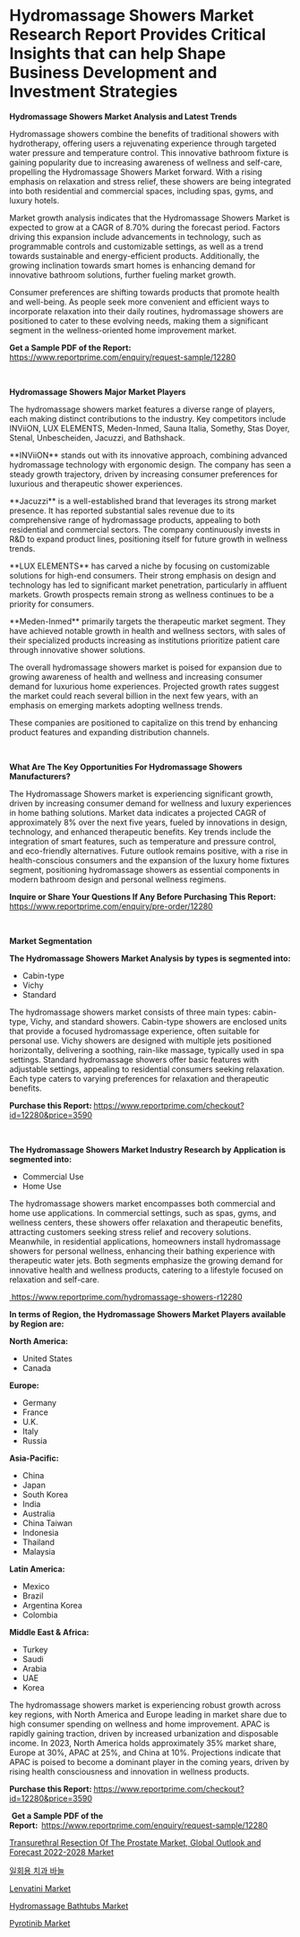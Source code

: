 <p><h1>Hydromassage Showers Market Research Report Provides Critical Insights that can help Shape Business Development and Investment Strategies</h1></p><p><strong>Hydromassage Showers Market Analysis and Latest Trends</strong></p>
<p><p>Hydromassage showers combine the benefits of traditional showers with hydrotherapy, offering users a rejuvenating experience through targeted water pressure and temperature control. This innovative bathroom fixture is gaining popularity due to increasing awareness of wellness and self-care, propelling the Hydromassage Showers Market forward. With a rising emphasis on relaxation and stress relief, these showers are being integrated into both residential and commercial spaces, including spas, gyms, and luxury hotels.</p><p>Market growth analysis indicates that the Hydromassage Showers Market is expected to grow at a CAGR of 8.70% during the forecast period. Factors driving this expansion include advancements in technology, such as programmable controls and customizable settings, as well as a trend towards sustainable and energy-efficient products. Additionally, the growing inclination towards smart homes is enhancing demand for innovative bathroom solutions, further fueling market growth.</p><p>Consumer preferences are shifting towards products that promote health and well-being. As people seek more convenient and efficient ways to incorporate relaxation into their daily routines, hydromassage showers are positioned to cater to these evolving needs, making them a significant segment in the wellness-oriented home improvement market.</p></p>
<p><strong>Get a Sample PDF of the Report:&nbsp;</strong> <a href="https://www.reportprime.com/enquiry/request-sample/12280">https://www.reportprime.com/enquiry/request-sample/12280</a></p>
<p>&nbsp;</p>
<p><strong>Hydromassage Showers Major Market Players</strong></p>
<p><p>The hydromassage showers market features a diverse range of players, each making distinct contributions to the industry. Key competitors include INViiON, LUX ELEMENTS, Meden-Inmed, Sauna Italia, Somethy, Stas Doyer, Stenal, Unbescheiden, Jacuzzi, and Bathshack. </p><p>**INViiON** stands out with its innovative approach, combining advanced hydromassage technology with ergonomic design. The company has seen a steady growth trajectory, driven by increasing consumer preferences for luxurious and therapeutic shower experiences. </p><p>**Jacuzzi** is a well-established brand that leverages its strong market presence. It has reported substantial sales revenue due to its comprehensive range of hydromassage products, appealing to both residential and commercial sectors. The company continuously invests in R&D to expand product lines, positioning itself for future growth in wellness trends.</p><p>**LUX ELEMENTS** has carved a niche by focusing on customizable solutions for high-end consumers. Their strong emphasis on design and technology has led to significant market penetration, particularly in affluent markets. Growth prospects remain strong as wellness continues to be a priority for consumers.</p><p>**Meden-Inmed** primarily targets the therapeutic market segment. They have achieved notable growth in health and wellness sectors, with sales of their specialized products increasing as institutions prioritize patient care through innovative shower solutions.</p><p>The overall hydromassage showers market is poised for expansion due to growing awareness of health and wellness and increasing consumer demand for luxurious home experiences. Projected growth rates suggest the market could reach several billion in the next few years, with an emphasis on emerging markets adopting wellness trends. </p><p>These companies are positioned to capitalize on this trend by enhancing product features and expanding distribution channels.</p></p>
<p>&nbsp;</p>
<p><strong>What Are The Key Opportunities For Hydromassage Showers Manufacturers?</strong></p>
<p><p>The Hydromassage Showers market is experiencing significant growth, driven by increasing consumer demand for wellness and luxury experiences in home bathing solutions. Market data indicates a projected CAGR of approximately 8% over the next five years, fueled by innovations in design, technology, and enhanced therapeutic benefits. Key trends include the integration of smart features, such as temperature and pressure control, and eco-friendly alternatives. Future outlook remains positive, with a rise in health-conscious consumers and the expansion of the luxury home fixtures segment, positioning hydromassage showers as essential components in modern bathroom design and personal wellness regimens.</p></p>
<p><strong>Inquire or Share Your Questions If Any Before Purchasing This Report:</strong> <a href="https://www.reportprime.com/enquiry/pre-order/12280">https://www.reportprime.com/enquiry/pre-order/12280</a></p>
<p>&nbsp;</p>
<p><strong>Market Segmentation</strong></p>
<p><strong>The Hydromassage Showers Market Analysis by types is segmented into:</strong></p>
<p><ul><li>Cabin-type</li><li>Vichy</li><li>Standard</li></ul></p>
<p><p>The hydromassage showers market consists of three main types: cabin-type, Vichy, and standard showers. Cabin-type showers are enclosed units that provide a focused hydromassage experience, often suitable for personal use. Vichy showers are designed with multiple jets positioned horizontally, delivering a soothing, rain-like massage, typically used in spa settings. Standard hydromassage showers offer basic features with adjustable settings, appealing to residential consumers seeking relaxation. Each type caters to varying preferences for relaxation and therapeutic benefits.</p></p>
<p><strong>Purchase this Report:&nbsp;</strong><a href="https://www.reportprime.com/checkout?id=12280&price=3590">https://www.reportprime.com/checkout?id=12280&price=3590</a></p>
<p>&nbsp;</p>
<p><strong>The Hydromassage Showers Market Industry Research by Application is segmented into:</strong></p>
<p><ul><li>Commercial Use</li><li>Home Use</li></ul></p>
<p><p>The hydromassage showers market encompasses both commercial and home use applications. In commercial settings, such as spas, gyms, and wellness centers, these showers offer relaxation and therapeutic benefits, attracting customers seeking stress relief and recovery solutions. Meanwhile, in residential applications, homeowners install hydromassage showers for personal wellness, enhancing their bathing experience with therapeutic water jets. Both segments emphasize the growing demand for innovative health and wellness products, catering to a lifestyle focused on relaxation and self-care.</p></p>
<p><a href="https://www.reportprime.com/hydromassage-showers-r12280">&nbsp;https://www.reportprime.com/hydromassage-showers-r12280</a></p>
<p><strong>In terms of Region, the Hydromassage Showers Market Players available by Region are:</strong></p>
<p>
    <p> <strong> North America: </strong>
        <ul>
            <li>United States</li>
            <li>Canada</li>
        </ul>
        </p> 
    <p> <strong> Europe: </strong>
        <ul>
            <li>Germany</li>
            <li>France</li>
            <li>U.K.</li>
            <li>Italy</li>
            <li>Russia</li>
        </ul>
        </p> 
    <p> <strong> Asia-Pacific: </strong>
        <ul>
            <li>China</li>
            <li>Japan</li>
            <li>South Korea</li>
            <li>India</li>
            <li>Australia</li>
            <li>China Taiwan</li>
            <li>Indonesia</li>
            <li>Thailand</li>
            <li>Malaysia</li>
        </ul>
        </p> 
    <p> <strong> Latin America: </strong>
        <ul>
            <li>Mexico</li>
            <li>Brazil</li>
            <li>Argentina Korea</li>
            <li>Colombia</li>
        </ul>
        </p> 
    <p> <strong> Middle East & Africa: </strong>
        <ul>
            <li>Turkey</li>
            <li>Saudi</li>
            <li>Arabia</li>
            <li>UAE</li>
            <li>Korea</li>
        </ul>
    </p>
    </p>
<p><p>The hydromassage showers market is experiencing robust growth across key regions, with North America and Europe leading in market share due to high consumer spending on wellness and home improvement. APAC is rapidly gaining traction, driven by increased urbanization and disposable income. In 2023, North America holds approximately 35% market share, Europe at 30%, APAC at 25%, and China at 10%. Projections indicate that APAC is poised to become a dominant player in the coming years, driven by rising health consciousness and innovation in wellness products.</p></p>
<p><strong>Purchase this Report: </strong><a href="https://www.reportprime.com/checkout?id=12280&price=3590">https://www.reportprime.com/checkout?id=12280&price=3590</a></p>
<p>&nbsp;<strong>Get a Sample PDF of the Report:&nbsp;&nbsp;</strong><a href="https://www.reportprime.com/enquiry/request-sample/12280">https://www.reportprime.com/enquiry/request-sample/12280</a></p>
<p><strong></strong></p>
<p><p><a href="https://www.linkedin.com/pulse/transurethral-resection-prostate-market-global-outlook-forecast-0g9ff?trackingId=R67OHsJGSsaxtCI5i7MGeg%3D%3D">Transurethral Resection Of The Prostate Market, Global Outlook and Forecast 2022-2028 Market</a></p><p><a href="https://medium.com/@aishahocikgt/%EC%9D%BC%ED%9A%8C%EC%9A%A9-%EC%B9%98%EA%B3%BC-%EC%A3%BC%EC%82%AC-%EB%B0%94%EB%8A%98-%EC%8B%9C%EC%9E%A5-%EC%A0%90%EC%9C%A0%EC%9C%A8-%EB%B0%8F-%EC%83%88%EB%A1%9C%EC%9A%B4-%ED%8A%B8%EB%A0%8C%EB%93%9C-%EB%B6%84%EC%84%9D-%EC%9C%A0%ED%98%95-%EC%9D%91%EC%9A%A9-%EC%B5%9C%EC%A2%85-%EC%9A%A9%EB%8F%84%EB%B3%84-%EB%B0%8F-2024%EB%85%84%EB%B6%80%ED%84%B0-2031%EB%85%84%EA%B9%8C%EC%A7%80%EC%9D%98-%EC%98%88%EC%B8%A1-5d471a01cbc8">일회용 치과 바늘</a></p><p><a href="https://medium.com/@foxworth8231/global-lenvatini-market-is-projected-to-grow-at-a-cagr-of-4-6-3b87fe527c29">Lenvatini Market</a></p><p><a href="https://github.com/ChiragRP21/Market-Research-Report-List-6/blob/main/hydromassage-bathtubs-market.md">Hydromassage Bathtubs Market</a></p><p><a href="https://medium.com/@rasaunharrison331/global-pyrotinib-market-opportunities-and-forecast-for-period-from-2024-to-2031-260e146dcd1b">Pyrotinib Market</a></p></p>